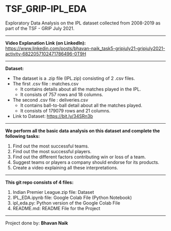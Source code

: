 # TSF_GRIP-IPL_EDA
Exploratory Data Analysis on the IPL dataset collected from 2008-2019 as part of the TSF - GRIP July 2021.

------------------------------------------------------------------------------------------
**Video Explanation Link (on LinkedIn):** https://www.linkedin.com/posts/bhavan-naik_task5-gripjuly21-gripjuly2021-activity-6822057102471786496-0T9H

------------------------------------------------------------------------------------------
**Dataset:**
- The dataset is a .zip file (IPL.zip) consisting of 2 .csv files.
- The first .csv file : matches.csv
    - It contains details about all the matches played in the IPL.
    - It consists of 757 rows and 18 columns.
- The second .csv file : deliveries.csv
    - It contains ball-to-ball detail about all the matches played.
    - It consists of 179079 rows and 21 columns.
- Link to Dataset: https://bit.ly/34SRn3b

------------------------------------------------------------------------------------------
**We perform all the basic data analysis on this dataset and complete the following tasks:**
1. Find out the most successful teams.
2. Find out the most successful players.
3. Find out the different factors contributing win or loss of a team.
4. Suggest teams or players a company should endorse for its products.
5. Create a video explaining all these interpretations.

------------------------------------------------------------------------------------------
**This git repo consists of 4 files:**
1. Indian Premier League.zip file: Dataset
2. IPL_EDA.ipynb file: Google Colab File (Python Notebook)
3. ipl_eda.py: Python version of the Google Colab File
4. README.md: README File for the Project

------------------------------------------------------------------------------------------
Project done by: **Bhavan Naik**
